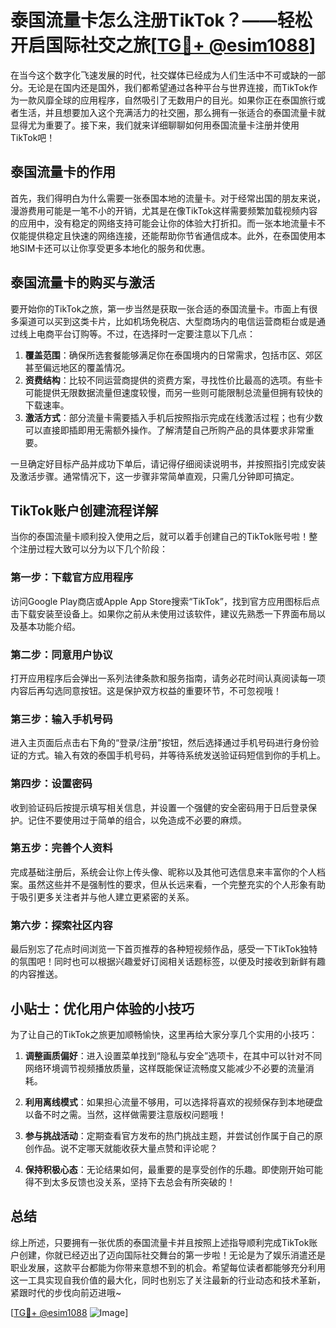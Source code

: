 # 泰国流量卡怎么注册TikTok？——轻松开启国际社交之旅[[TG💪+ @esim1088](https://t.me/s/esim1088)]

在当今这个数字化飞速发展的时代，社交媒体已经成为人们生活中不可或缺的一部分。无论是在国内还是国外，我们都希望通过各种平台与世界连接，而TikTok作为一款风靡全球的应用程序，自然吸引了无数用户的目光。如果你正在泰国旅行或者生活，并且想要加入这个充满活力的社交圈，那么拥有一张适合的泰国流量卡就显得尤为重要了。接下来，我们就来详细聊聊如何用泰国流量卡注册并使用TikTok吧！

## 泰国流量卡的作用

首先，我们得明白为什么需要一张泰国本地的流量卡。对于经常出国的朋友来说，漫游费用可能是一笔不小的开销，尤其是在像TikTok这样需要频繁加载视频内容的应用中，没有稳定的网络支持可能会让你的体验大打折扣。而一张本地流量卡不仅能提供稳定且快速的网络连接，还能帮助你节省通信成本。此外，在泰国使用本地SIM卡还可以让你享受更多本地化的服务和优惠。

## 泰国流量卡的购买与激活

要开始你的TikTok之旅，第一步当然是获取一张合适的泰国流量卡。市面上有很多渠道可以买到这类卡片，比如机场免税店、大型商场内的电信运营商柜台或是通过线上电商平台订购等。不过，在选择时一定要注意以下几点：

1. **覆盖范围**：确保所选套餐能够满足你在泰国境内的日常需求，包括市区、郊区甚至偏远地区的覆盖情况。
2. **资费结构**：比较不同运营商提供的资费方案，寻找性价比最高的选项。有些卡可能提供无限数据流量但速度较慢，而另一些则可能限制总流量但拥有较快的下载速率。
3. **激活方式**：部分流量卡需要插入手机后按照指示完成在线激活过程；也有少数可以直接即插即用无需额外操作。了解清楚自己所购产品的具体要求非常重要。

一旦确定好目标产品并成功下单后，请记得仔细阅读说明书，并按照指引完成安装及激活步骤。通常情况下，这一步骤非常简单直观，只需几分钟即可搞定。

## TikTok账户创建流程详解

当你的泰国流量卡顺利投入使用之后，就可以着手创建自己的TikTok账号啦！整个注册过程大致可以分为以下几个阶段：

### 第一步：下载官方应用程序
访问Google Play商店或Apple App Store搜索“TikTok”，找到官方应用图标后点击下载安装至设备上。如果你之前从未使用过该软件，建议先熟悉一下界面布局以及基本功能介绍。

### 第二步：同意用户协议
打开应用程序后会弹出一系列法律条款和服务指南，请务必花时间认真阅读每一项内容后再勾选同意按钮。这是保护双方权益的重要环节，不可忽视哦！

### 第三步：输入手机号码
进入主页面后点击右下角的“登录/注册”按钮，然后选择通过手机号码进行身份验证的方式。输入有效的泰国手机号码，并等待系统发送验证码短信到你的手机上。

### 第四步：设置密码
收到验证码后按提示填写相关信息，并设置一个强健的安全密码用于日后登录保护。记住不要使用过于简单的组合，以免造成不必要的麻烦。

### 第五步：完善个人资料
完成基础注册后，系统会让你上传头像、昵称以及其他可选信息来丰富你的个人档案。虽然这些并不是强制性的要求，但从长远来看，一个完整充实的个人形象有助于吸引更多关注者并与他人建立更紧密的关系。

### 第六步：探索社区内容
最后别忘了花点时间浏览一下首页推荐的各种短视频作品，感受一下TikTok独特的氛围吧！同时也可以根据兴趣爱好订阅相关话题标签，以便及时接收到新鲜有趣的内容推送。

## 小贴士：优化用户体验的小技巧

为了让自己的TikTok之旅更加顺畅愉快，这里再给大家分享几个实用的小技巧：

1. **调整画质偏好**：进入设置菜单找到“隐私与安全”选项卡，在其中可以针对不同网络环境调节视频播放质量，这样既能保证流畅度又能减少不必要的流量消耗。
   
2. **利用离线模式**：如果担心流量不够用，可以选择将喜欢的视频保存到本地硬盘以备不时之需。当然，这样做需要注意版权问题哦！

3. **参与挑战活动**：定期查看官方发布的热门挑战主题，并尝试创作属于自己的原创作品。说不定哪天就能收获大量点赞和评论呢？

4. **保持积极心态**：无论结果如何，最重要的是享受创作的乐趣。即使刚开始可能得不到太多反馈也没关系，坚持下去总会有所突破的！

## 总结

综上所述，只要拥有一张优质的泰国流量卡并且按照上述指导顺利完成TikTok账户创建，你就已经迈出了迈向国际社交舞台的第一步啦！无论是为了娱乐消遣还是职业发展，这款平台都能为你带来意想不到的机会。希望每位读者都能够充分利用这一工具实现自我价值的最大化，同时也别忘了关注最新的行业动态和技术革新，紧跟时代的步伐向前迈进哦~

[[TG💪+ @esim1088](https://t.me/s/esim1088) ![Image](https://i.postimg.cc/4NQfJmqS/Snipaste-2025-05-13-00-14-12.png)]